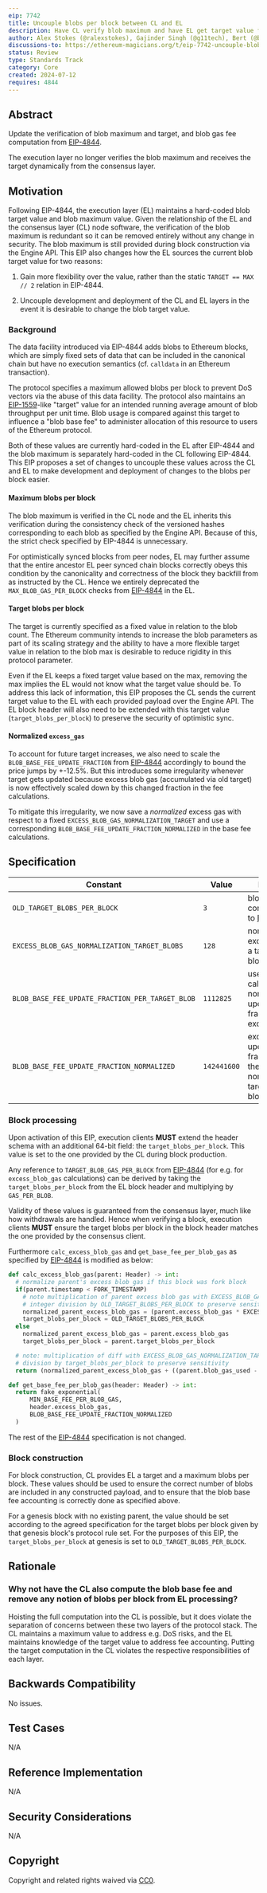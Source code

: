```yaml
---
eip: 7742
title: Uncouple blobs per block between CL and EL
description: Have CL verify blob maximum and have EL get target value from CL
author: Alex Stokes (@ralexstokes), Gajinder Singh (@g11tech), Bert (@bkellerman)
discussions-to: https://ethereum-magicians.org/t/eip-7742-uncouple-blob-count-between-cl-and-el/20550
status: Review
type: Standards Track
category: Core
created: 2024-07-12
requires: 4844
---
```


## Abstract

Update the verification of blob maximum and target, and blob gas fee computation from [EIP-4844](./eip-4844.md).

The execution layer no longer verifies the blob maximum and receives the target dynamically from the consensus layer.

## Motivation

Following EIP-4844, the execution layer (EL) maintains a hard-coded blob target value and blob maximum value. Given the relationship
of the EL and the consensus layer (CL) node software, the verification of the blob maximum is redundant so it can be removed
entirely without any change in security. The blob maximum is still provided during block construction via the Engine API.
This EIP also changes how the EL sources the current blob target value for two reasons:

1) Gain more flexibility over the value, rather than the static `TARGET == MAX // 2` relation in EIP-4844.

2) Uncouple development and deployment of the CL and EL layers in the event it is desirable to change the blob target value.

### Background

The data facility introduced via EIP-4844 adds blobs to Ethereum blocks, which are simply fixed sets of data that can be
included in the canonical chain but have no execution semantics (cf. `calldata` in an Ethereum transaction).

The protocol specifies a maximum allowed blobs per block to prevent DoS vectors via the abuse of this data facility.
The protocol also maintains an [EIP-1559](./eip-1559.md)-like "target" value for an intended running average amount of blob throughput per
unit time. Blob usage is compared against this target to influence a "blob base fee" to administer allocation of this
resource to users of the Ethereum protocol.

Both of these values are currently hard-coded in the EL after EIP-4844 and the blob maximum is separately hard-coded in
the CL following EIP-4844. This EIP proposes a set of changes to uncouple these values across the CL and EL to make development
and deployment of changes to the blobs per block easier.

#### Maximum blobs per block

The blob maximum is verified in the CL node and the EL inherits this verification during the consistency check of the
versioned hashes corresponding to each blob as specified by the Engine API. Because of this, the strict check specified
by EIP-4844 is unnecessary.

For optimistically synced blocks from peer nodes, EL may further assume that the entire ancestor EL peer synced chain
blocks correctly obeys this condition by the canonicality and correctness of the block they backfill from as instructed
by the CL. Hence we entirely deprecated the `MAX_BLOB_GAS_PER_BLOCK` checks from [EIP-4844](./eip-4844.md) in the EL.

#### Target blobs per block

The target is currently specified as a fixed value in relation to the blob count. The Ethereum community intends to increase
the blob parameters as part of its scaling strategy and the ability to have a more flexible target value in relation to
the blob max is desirable to reduce rigidity in this protocol parameter.

Even if the EL keeps a fixed target value based on the max, removing the max implies the EL would not know what the target
value should be. To address this lack of information, this EIP proposes the CL sends the current target value to the EL
with each provided payload over the Engine API. The EL block header will also need to be extended with this target value
(`target_blobs_per_block`) to preserve the security of optimistic sync.

#### Normalized `excess_gas`

To account for future target increases, we also need to scale the `BLOB_BASE_FEE_UPDATE_FRACTION` from [EIP-4844](./eip-4844.md)
accordingly to bound the price jumps by +-12.5%. But this introduces some irregularity whenever target gets updated because
excess blob gas (accumulated via old target) is now effectively scaled down by this changed fraction in the fee calculations.

To mitigate this irregularity, we now save a _normalized_ excess gas with respect to a fixed
`EXCESS_BLOB_GAS_NORMALIZATION_TARGET` and use a corresponding `BLOB_BASE_FEE_UPDATE_FRACTION_NORMALIZED` in the base fee
calculations.

## Specification

| Constant | Value | Remarks|
| - | - | - |
| `OLD_TARGET_BLOBS_PER_BLOCK` | `3` | blob target corresponding to [EIP-4844](./eip-4844.md) |
| `EXCESS_BLOB_GAS_NORMALIZATION_TARGET_BLOBS` | `128` | normalize excess gas to a target of `128` blobs |
| `BLOB_BASE_FEE_UPDATE_FRACTION_PER_TARGET_BLOB` | `1112825` | used to calculate normalized update fraction for excess gas |
| `BLOB_BASE_FEE_UPDATE_FRACTION_NORMALIZED` | `142441600`| excess gas update fraction for the normalized target of `128` blobs |

### Block processing

Upon activation of this EIP, execution clients **MUST** extend the header schema with an
additional 64-bit field: the `target_blobs_per_block`. This value is set to the one provided by the CL during block
production.

Any reference to `TARGET_BLOB_GAS_PER_BLOCK` from [EIP-4844](./eip-4844.md) (for e.g. for `excess_blob_gas` calculations)
can be derived by taking the `target_blobs_per_block` from the EL block header and multiplying by `GAS_PER_BLOB`.

Validity of these values is guaranteed from the consensus layer, much like how withdrawals are handled. Hence when
verifying a block, execution clients **MUST** ensure the target blobs per block in the block header matches the one
provided by the consensus client.

Furthermore `calc_excess_blob_gas` and `get_base_fee_per_blob_gas` as specified by [EIP-4844](./eip-4844.md) is modified as below:


```python
def calc_excess_blob_gas(parent: Header) -> int:
  # normalize parent's excess blob gas if this block was fork block
  if(parent.timestamp < FORK_TIMESTAMP)
    # note multiplication of parent excess blob gas with EXCESS_BLOB_GAS_NORMALIZATION_TARGET_BLOBS is before
    # integer division by OLD_TARGET_BLOBS_PER_BLOCK to preserve sensitivity
    normalized_parent_excess_blob_gas = (parent.excess_blob_gas * EXCESS_BLOB_GAS_NORMALIZATION_TARGET_BLOBS) // OLD_TARGET_BLOBS_PER_BLOCK
    target_blobs_per_block = OLD_TARGET_BLOBS_PER_BLOCK
  else
    normalized_parent_excess_blob_gas = parent.excess_blob_gas
    target_blobs_per_block = parent.target_blobs_per_block

  # note: multiplication of diff with EXCESS_BLOB_GAS_NORMALIZATION_TARGET_BLOBS is before interger 
  # division by target_blobs_per_block to preserve sensitivity
  return (normalized_parent_excess_blob_gas + ((parent.blob_gas_used - target_blob_gas) * EXCESS_BLOB_GAS_NORMALIZATION_TARGET_BLOBS) // target_blobs_per_block)

def get_base_fee_per_blob_gas(header: Header) -> int:
  return fake_exponential(
      MIN_BASE_FEE_PER_BLOB_GAS,
      header.excess_blob_gas,
      BLOB_BASE_FEE_UPDATE_FRACTION_NORMALIZED
  )
```

The rest of the [EIP-4844](./eip-4844.md) specification is not changed.

### Block construction

For block construction, CL provides EL a target and a maximum blobs per block. These values should be used to ensure the correct number of blobs are included in any constructed payload, and to ensure that the blob base fee accounting is correctly done as specified above.

For a genesis block with no existing parent, the value should be set according to the agreed specification for the target blobs per block given by that genesis block's protocol rule set. For the purposes of this EIP, the `target_blobs_per_block` at genesis is set to `OLD_TARGET_BLOBS_PER_BLOCK`.

## Rationale

### Why not have the CL also compute the blob base fee and remove any notion of blobs per block from EL processing?

Hoisting the full computation into the CL is possible, but it does violate the separation of concerns between these two layers of the protocol stack.
The CL maintains a maximum value to address e.g. DoS risks, and the EL maintains knowledge of the target value to address fee accounting.
Putting the target computation in the CL violates the respective responsibilities of each layer.

## Backwards Compatibility

No issues.

## Test Cases

N/A

## Reference Implementation

N/A

## Security Considerations

N/A

## Copyright

Copyright and related rights waived via [CC0](../LICENSE.md).
